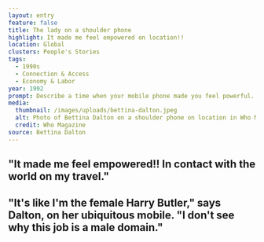 ```yaml
---
layout: entry
feature: false
title: The lady on a shoulder phone
highlight: It made me feel empowered on location!!
location: Global
clusters: People's Stories
tags:
  - 1990s
  - Connection & Access
  - Economy & Labor
year: 1992
prompt: Describe a time when your mobile phone made you feel powerful.
media:
  thumbnail: /images/uploads/bettina-dalton.jpeg
  alt: Photo of Bettina Dalton on a shoulder phone on location in Who Magazine
  credit: Who Magazine
source: Bettina Dalton
---
```

## "It made me feel empowered!! In contact with the world on my travel."

## "It's like I'm the female Harry Butler," says Dalton, on her ubiquitous mobile. "I don't see why this job is a male domain."
